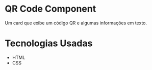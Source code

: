 # QR Code Component

Um card que exibe um código QR e algumas informações em texto.

# Tecnologias Usadas

<ul>
<li>HTML</li>
<li>CSS</li>
